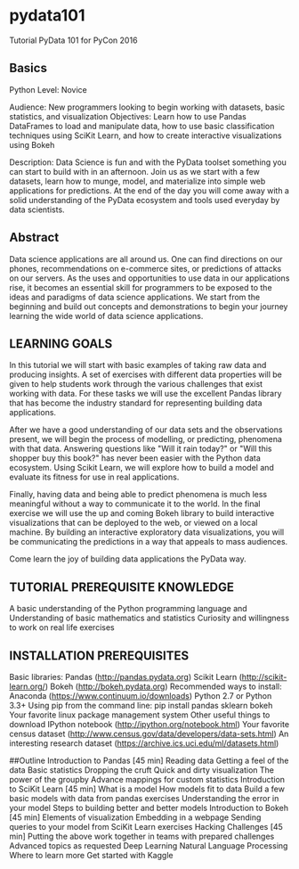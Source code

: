 # pydata101
Tutorial PyData 101 for PyCon 2016


## Basics

Python Level: Novice 

Audience: New programmers looking to begin working with datasets, basic statistics, and visualization 
Objectives: Learn how to use Pandas DataFrames to load and manipulate data, how to use basic classification techniques using SciKit Learn, and how to create interactive visualizations using Bokeh 

Description:
Data Science is fun and with the PyData toolset something you can start to build with in an afternoon. Join us as we start with a few datasets, learn how to munge, model, and materialize into simple web applications for predictions. At the end of the day you will come away with a solid understanding of the PyData ecosystem and tools used everyday by data scientists. 

## Abstract
Data science applications are all around us. One can find directions on our phones, recommendations on e-commerce sites, or predictions of attacks on our servers. As the uses and opportunities to use data in our applications rise, it becomes an essential skill for programmers to be exposed to the ideas and paradigms of data science applications. We start from the beginning and build out concepts and demonstrations to begin your journey learning the wide world of data science applications.

## LEARNING GOALS
In this tutorial we will start with basic examples of taking raw data and producing insights. A set of exercises with different data properties will be given to help students work through the various challenges that exist working with data. For these tasks we will use the excellent Pandas library that has become the industry standard for representing building data applications.

After we have a good understanding of our data sets and the observations present, we will begin the process of modelling, or predicting, phenomena with that data. Answering questions like "Will it rain today?" or "Will this shopper buy this book?" has never been easier with the Python data ecosystem. Using Scikit Learn, we will explore how to build a model and evaluate its fitness for use in real applications.

Finally, having data and being able to predict phenomena is much less meaningful without a way to communicate it to the world. In the final exercise we will use the up and coming Bokeh library to build interactive visualizations that can be deployed to the web, or viewed on a local machine. By building an interactive exploratory data visualizations, you will be communicating the predictions in a way that appeals to mass audiences.

Come learn the joy of building data applications the PyData way.

## TUTORIAL PREREQUISITE KNOWLEDGE
A basic understanding of the Python programming language and
Understanding of basic mathematics and statistics
Curiosity and willingness to work on real life exercises
## INSTALLATION PREREQUISITES
Basic libraries:
Pandas (http://pandas.pydata.org)
Scikit Learn (http://scikit-learn.org/)
Bokeh (http://bokeh.pydata.org)
Recommended ways to install:
Anaconda (https://www.continuum.io/downloads)
Python 2.7 or Python 3.3+
Using pip from the command line: pip install pandas sklearn bokeh
Your favorite linux package management system
Other useful things to download
IPython notebook (http://ipython.org/notebook.html)
Your favorite census dataset (http://www.census.gov/data/developers/data-sets.html)
An interesting research dataset (https://archive.ics.uci.edu/ml/datasets.html)
 

##Outline
Introduction to Pandas [45 min]
Reading data
Getting a feel of the data
Basic statistics
Dropping the cruft
Quick and dirty visualization
The power of the groupby
Advance mappings for custom statistics
Introduction to SciKit Learn [45 min]
What is a model
How models fit to data
Build a few basic models with data from pandas exercises
Understanding the error in your model
Steps to building better and better models
Introduction to Bokeh [45 min]
Elements of visualization
Embedding in a webpage
Sending queries to your model from SciKit Learn exercises
Hacking Challenges [45 min]
Putting the above work together in teams with prepared challenges
Advanced topics as requested
Deep Learning
Natural Language Processing
Where to learn more
Get started with Kaggle  
